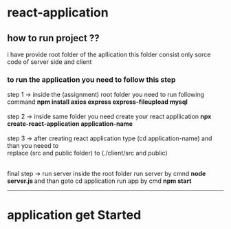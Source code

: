 # react-application

## how to run project ??

i have provide root folder of the  apllication this folder consist only sorce code of server side and client 

### to run the application you need to follow this step


step 1 ->  inside the (assignment) root folder you need to run following command  <b> npm install axios express express-fileupload mysql  </b> <br/><br/>
step 2 ->  inside same folder you need create your react appllication  <b> npx create-react-application  application-name  </b> <br/><br/>
step 3 -> after creating react application type (cd application-name) and than you neeed to <br/> replace (src and public folder) to (./client/src and public)  <br/><br/>

final step -> run server  inside the root folder run server by cmnd  <b>node server.js </b>
            and than goto cd application  run app by cmd   <b> npm start  </b>
            
<hr></hr>
            
            
#  application get Started 
